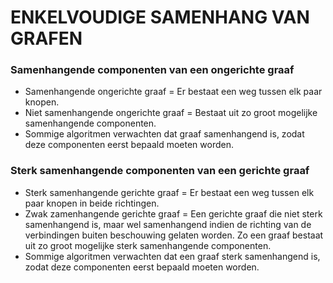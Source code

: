 # ENKELVOUDIGE SAMENHANG VAN GRAFEN
### Samenhangende componenten van een ongerichte graaf
* Samenhangende ongerichte graaf = Er bestaat een weg tussen elk paar knopen.
* Niet samenhangende ongerichte graaf = Bestaat uit zo groot mogelijke samenhangende componenten.
* Sommige algoritmen verwachten dat graaf samenhangend is, zodat deze componenten eerst bepaald moeten worden.


### Sterk samenhangende componenten van een gerichte graaf
* Sterk samenhangende gerichte graaf = Er bestaat een weg tussen elk paar knopen in beide richtingen.
* Zwak zamenhangende gerichte graaf = Een gerichte graaf die niet sterk samenhangend is, maar wel samenhangend indien de richting van de verbindingen buiten beschouwing gelaten worden. Zo een graaf bestaat uit zo groot mogelijke sterk samenhangende componenten.
* Sommige algoritmen verwachten dat een graaf sterk samenhangend is, zodat deze componenten eerst bepaald moeten worden.
